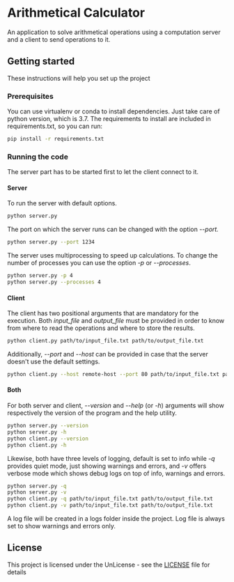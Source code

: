 # Arithmetical Calculator

An application to solve arithmetical operations using a computation server and a client to send operations to it.

## Getting started

These instructions will help you set up the project

### Prerequisites

You can use virtualenv or conda to install dependencies. Just take care of python version, which is 3.7.
The requirements to install are included in requirements.txt, so you can run:

```bash
pip install -r requirements.txt
```

### Running the code

The server part has to be started first to let the client connect to it.

#### Server

To run the server with default options.

```bash
python server.py
```

The port on which the server runs can be changed with the option *--port.*

```bash
python server.py --port 1234
```

The server uses multiprocessing to speed up calculations. To change the number of processes you can use the option *-p* or *--processes*.

```bash
python server.py -p 4
python server.py --processes 4
```

#### Client

The client has two positional arguments that are mandatory for the execution.
Both *input_file* and *output_file* must be provided in order to know from where to read the operations and where to store the results.

```bash
python client.py path/to/input_file.txt path/to/output_file.txt
```

Additionally, *--port* and *--host* can be provided in case that the server doesn't use the default settings.

```bash
python client.py --host remote-host --port 80 path/to/input_file.txt path/to/output_file.txt
```

#### Both

For both server and client, *--version* and *--help* (or *-h*) arguments will show respectively the version of the program and the help utility.

```bash
python server.py --version
python server.py -h
python client.py --version
python client.py -h
```

Likewise, both have three levels of logging, default is set to info while *-q* provides quiet mode, just showing warnings and errors, and *-v* offers verbose mode which shows debug logs on top of info, warnings and errors.

```bash
python server.py -q
python server.py -v
python client.py -q path/to/input_file.txt path/to/output_file.txt
python client.py -v path/to/input_file.txt path/to/output_file.txt
```

A log file will be created in a logs folder inside the project. Log file is always set to show warnings and errors only.

## License

This project is licensed under the UnLicense - see the [LICENSE](LICENSE) file for details